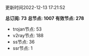 更新时间2022-12-13 17:21:52

**总订阅: 73**
**总节点: 1007**
**有效节点: 278**
- trojan节点: 53
- v2ray节点: 188
- ss节点: 36
- ssr节点: 1
